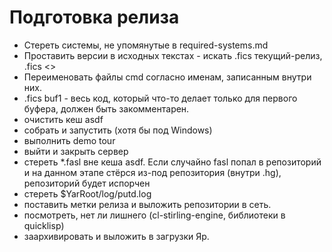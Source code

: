 Подготовка релиза
==============

- Стереть системы, не упомянутые в required-systems.md
- Проставить версии в исходных текстах - искать .fics текущий-релиз, .fics <<TRUNK>>
- Переименовать файлы cmd согласно именам, записанным внутри них. 
- .fics buf1 - весь код, который что-то делает только для первого буфера, должен быть закомментарен.
- очистить кеш asdf
- собрать и запустить (хотя бы под Windows)
- выполнить demo tour
- выйти и закрыть сервер
- стереть *.fasl вне кеша asdf. Если случайно fasl попал в репозиторий и на данном этапе стёрся из-под репозитория (внутри .hg), репозиторий будет испорчен
- стереть $YarRoot/log/putd.log
- поставить метки релиза и выложить репозитории в сеть.
- посмотреть, нет ли лишнего (cl-stirling-engine, библиотеки в quicklisp)
- заархивировать и выложить в загрузки Яр.

